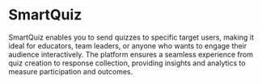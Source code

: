 # SmartQuiz
SmartQuiz enables you to send quizzes to specific target users, making it ideal for educators, team leaders, or anyone who wants to engage their audience interactively. The platform ensures a seamless experience from quiz creation to response collection, providing insights and analytics to measure participation and outcomes.
